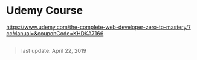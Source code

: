 # Udemy Course

https://www.udemy.com/the-complete-web-developer-zero-to-mastery/?ccManual=&couponCode=KHDKA7166

## 


> last update: April 22, 2019
